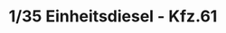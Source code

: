 ---
layout: product
title: "1/35 Einheitsdiesel -  Kfz.61"
price: "3800" 
desc: "Maketa"
img_path: "/assets/img/IBG35004.webp"
brand: "IBG Models"
available: false
special_offer: false
new: false
soon: false
cat: "010000"
subcat: "015500"
subsubcat: "0N/A"
sifra: "IBG35004"
popular: false
spec: false
---